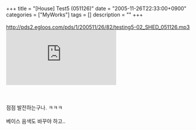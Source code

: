+++
title = "[House] Test5 (051126)"
date = "2005-11-26T22:33:00+0900"
categories = ["MyWorks"]
tags = []
description = ""
+++
<span class="copyright_entry" style="display:block;" title="[House] Test5 (051126)@@**@@http://shed.egloos.com/1190485"></span>&nbsp;
<br>
<a href="http://pds2.egloos.com/pds/1/200511/26/82/testing5-02_SHED_051126.mp3" target="_NEW">http://pds2.egloos.com/pds/1/200511/26/82/testing5-02_SHED_051126.mp3</a>
<a href="http://pds2.egloos.com/pds/1/200511/26/82/testing5-02_SHED_051126.mp3" target="_NEW"><embed src="http://pds2.egloos.com/pds/1/200511/26/82/testing5-02_SHED_051126.mp3" type="audio/mpeg" autostart="0" LOOP="TRUE"></a>
<br>
<br>
<br>
<br>점점 발전하는구나. ㅋㅋㅋ
<br>
<br>베이스 음색도 바꾸야 하고.. 
<!--
       <rdf:RDF xmlns:rdf="http://www.w3.org/1999/02/22-rdf-syntax-ns#"
		    xmlns:dc="http://purl.org/dc/elements/1.1/"
		    xmlns:trackback="http://madskills.com/public/xml/rss/module/trackback/">
       <rdf:Description
	        rdf:about="http://shed.egloos.com/1190485"
	        dc:identifier="http://shed.egloos.com/1190485"
	        dc:title="[House] Test5 (051126)"
	        trackback:ping="http://shed.egloos.com/tb/1190485"/>
       </rdf:RDF>
       -->

<ul></ul>